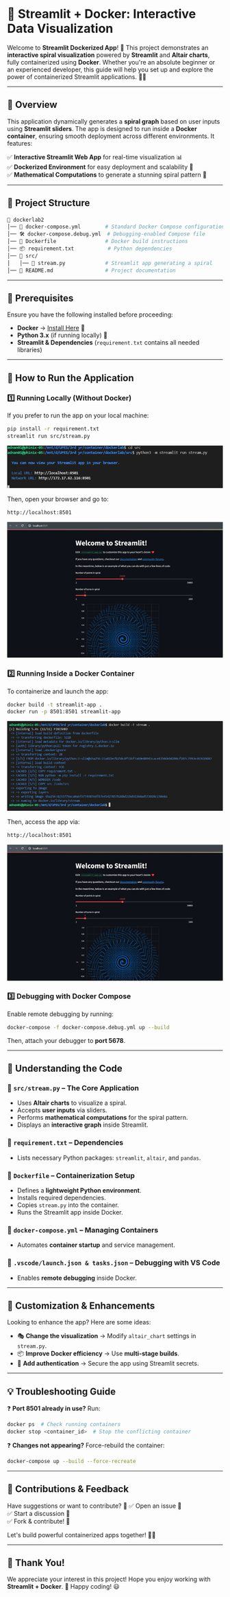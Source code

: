 # 🚀 Streamlit + Docker: Interactive Data Visualization

Welcome to **Streamlit Dockerized App**! 🎉 This project demonstrates an **interactive spiral visualization** powered by **Streamlit** and **Altair charts**, fully containerized using **Docker**. Whether you're an absolute beginner or an experienced developer, this guide will help you set up and explore the power of containerized Streamlit applications. 🐳✨

---

## 📌 Overview
This application dynamically generates a **spiral graph** based on user inputs using **Streamlit sliders**. The app is designed to run inside a **Docker container**, ensuring smooth deployment across different environments. It features:

✅ **Interactive Streamlit Web App** for real-time visualization 📊  
✅ **Dockerized Environment** for easy deployment and scalability 🐳  
✅ **Mathematical Computations** to generate a stunning spiral pattern 🔢  

---

## 📂 Project Structure
```bash
📂 dockerlab2
│── 📜 docker-compose.yml        # Standard Docker Compose configuration
│── 🛠️ docker-compose.debug.yml  # Debugging-enabled Compose file
│── 📄 Dockerfile                # Docker build instructions
│── 📦 requirement.txt           # Python dependencies
│── 📂 src/
│   │── 🎨 stream.py             # Streamlit app generating a spiral
│── 📖 README.md                 # Project documentation
```

---

## 🔧 Prerequisites
Ensure you have the following installed before proceeding:
- **Docker** → [Install Here](https://www.docker.com/get-started) 🐳  
- **Python 3.x** (if running locally) 🐍  
- **Streamlit & Dependencies** (`requirement.txt` contains all needed libraries)  

---

## 🚀 How to Run the Application
### **1️⃣ Running Locally (Without Docker)**
If you prefer to run the app on your local machine:
```bash
pip install -r requirement.txt
streamlit run src/stream.py
```

![alt text](image-1.png)

Then, open your browser and go to:
```bash
http://localhost:8501
```

![alt text](image-2.png)

### **2️⃣ Running Inside a Docker Container**
To containerize and launch the app:
```bash
docker build -t streamlit-app .
docker run -p 8501:8501 streamlit-app
```

![alt text](image-3.png)

Then, access the app via:
```bash
http://localhost:8501
```

![alt text](image-4.png)

### **3️⃣ Debugging with Docker Compose**
Enable remote debugging by running:
```bash
docker-compose -f docker-compose.debug.yml up --build
```
Then, attach your debugger to **port 5678**.

---

## 📜 Understanding the Code
### **🔹 `src/stream.py` – The Core Application**
- Uses **Altair charts** to visualize a spiral.
- Accepts **user inputs** via sliders.
- Performs **mathematical computations** for the spiral pattern.
- Displays an **interactive graph** inside Streamlit.

### **🔹 `requirement.txt` – Dependencies**
- Lists necessary Python packages: `streamlit`, `altair`, and `pandas`.

### **🔹 `Dockerfile` – Containerization Setup**
- Defines a **lightweight Python environment**.
- Installs required dependencies.
- Copies `stream.py` into the container.
- Runs the Streamlit app inside Docker.

### **🔹 `docker-compose.yml` – Managing Containers**
- Automates **container startup** and service management.

### **🔹 `.vscode/launch.json & tasks.json` – Debugging with VS Code**
- Enables **remote debugging** inside Docker.

---

## 🎨 Customization & Enhancements
Looking to enhance the app? Here are some ideas:
- 🎭 **Change the visualization** → Modify `altair_chart` settings in `stream.py`.
- 📦 **Improve Docker efficiency** → Use **multi-stage builds**.
- 🔐 **Add authentication** → Secure the app using Streamlit secrets.

---

## 💡 Troubleshooting Guide
❓ **Port 8501 already in use?** Run:
```bash
docker ps  # Check running containers
docker stop <container_id>  # Stop the conflicting container
```

❓ **Changes not appearing?** Force-rebuild the container:
```bash
docker-compose up --build --force-recreate
```

---

## 🙌 Contributions & Feedback
Have suggestions or want to contribute? 🚀
✅ Open an issue 📝  
✅ Start a discussion 💬  
✅ Fork & contribute! 🎉  

Let's build powerful containerized apps together! 🐳✨

---

## 🎉 Thank You!
We appreciate your interest in this project! Hope you enjoy working with **Streamlit + Docker**. 🚀 Happy coding! 😃

